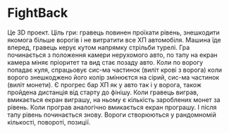 # FightBack
Це 3D проект. Ціль гри: гравець повинен проїхати рівень, знешкодити якомога більше ворогів і не витратити все ХП автомобіля. 
Машина їде вперед, гравець керує кутом напрямку стрільби турелі. 
Гра починається з положення камери нерухомого авто, по тапу на екран камера міняє пріоритет та вид стає позаду авто. Коли по ворогу попадає куля, спрацьовує сис-ма частинок (виліт крові з ворога) коли ворого знешкоджено його колір змінюєтся на сірий, сис-ма частинок (виліт монети). 
Є прогрес бар ХП як у авто так і у ворога, також пройдена дистанція від старту до фінішу.
Коли гравець виграв, вмикається екран виграшу, на ньому є кількість зароблених монет за рівень. Коли програв аналогічно вмикається екран програшу. І після тапу рівень починається знову.
Вороги створюються у рандомномій кількості, повороті, позиції.
